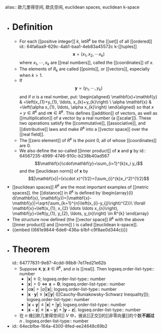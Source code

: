 alias:: 欧几里得空间, 欧氏空间, euclidean spaces, euclidean k-space

- # Definition
	- For each [[positive integer]] $k$, let$R^k$ be the [[set]] of all [[ordered]]
	  id:: 64fa6aa9-629c-4ab1-baa1-4eb83a45572c
	  k-[[tuples]]
	  $$\mathbf{x} = (x_1, x_2,\cdots x_k)$$
	  where $x_1 , \cdots, x_k$ are [[real numbers]], called the [[coordinates]] of $x$.
	- The elements of $R_k$ are called [[points]], or [[vectors]], especially when $k > 1$.
	- If $$\mathbf{y} = (y_1,\cdots, y_k)$$ and if $\alpha$ is a real number, put:
	  \begin{aligned}
	  \mathbf{x}+\mathbf{y} & =\left(x_{1}+y_{1}, \ldots, x_{k}+y_{k}\right) \\
	  \alpha \mathbf{x} & =\left(\alpha x_{1}, \ldots, \alpha x_{k}\right)
	  \end{aligned}
	  so that $x + y\in R^k$ and $\alpha\mathbf{x}\in R^k$. This defines [[addition]] of vectors, as well as [[multiplication]] of a vector by a real number (a [[scalar]]). These two operations satisfy the [[commutative]], [[associative]], and [[distributive]] laws and make $R^k$ into a [[vector space]] over the [[real field]].
	- The [[zero element]] of $R^k$ is the point $0$, all of whose [[coordinates]] are $0$.
	- We also define the so-called [[inner product]] of $\mathbf{x}$ and $\mathbf{y}$ by
	  id:: 64567235-4999-4746-910c-b238b40ad567
	  $$\mathbf{x}\cdot\mathbf{y}=\sum_{i=1}^{k}x_i y_i$$
	  and the [[euclidean norm]] of $\mathbf{x}$ by 
	  $$|\mathbf{x}|=(x\cdot x)^{1/2}=(\sum_{i}^{k}x_i^2)^{1/2}$$
- [[euclidean spaces]] $R^k$ are the most important examples of [[metric spaces]].
  the [[distance]] in $R^k$ is defined by
  \begin{array}{l}
  d(\mathbf{x}, \mathbf{y})=|\mathbf{x}-\mathbf{y}|=\sqrt{\sum_{k=1}^{n}\left(x_{i}-y_{j}\right)^{2}}\\
  \forall \mathbf{x}=\left(x_{1}, x_{2} \ldots \ldots x_{n}\right), \mathbf{y}=\left(y_{1}, y_{2}, \ldots, y_{n}\right) \in R^{k}
  \end{array}
- The structure now defined (the [[vector space]] $R^k$ with the above [[inner product]] and [[norm]] ) is called [[euclidean k-space]].
- {{embed ((661e9844-6de6-436a-b1bf-c9f8ae0d344c))}}
- # Theorem
  id:: 64777831-9e87-4cdd-98b8-7e17ed21e62b
	- Suppose $\mathbf{x},\mathbf{y},\mathbf{z}\in R^k$, and $\alpha$ is [[real]]. Then
	  logseq.order-list-type:: number
		- $|\mathbf{x}| \ge 0$;
		  logseq.order-list-type:: number
		- $|\mathbf{x}| = 0\Longleftrightarrow \mathbf{x} = \mathbf{0}$;
		  logseq.order-list-type:: number
		- $|\alpha\mathbf{x}| = |\alpha||\mathbf{x}|$;
		  logseq.order-list-type:: number
		- $|\mathbf{x}\cdot\mathbf{y}|\le |\mathbf{x}| |\mathbf{y}|$ ([[Cauchy-Buniakowsky-Schwarz Inequality]]);
		  logseq.order-list-type:: number
		- $|\mathbf{x}+\mathbf{y}|\le |\mathbf{x}| + |\mathbf{y}|$;
		  logseq.order-list-type:: number
		- $|\mathbf{x}-\mathbf{z}|\le |\mathbf{x}-\mathbf{y}| + |\mathbf{y}-\mathbf{z}|$.
		  logseq.order-list-type:: number
	- 在 *n* 维[[欧几里得空间]] $V$ 中，彼此[[正交]]的[[非零向量]]的个数**不超过** $n$ .
	  logseq.order-list-type:: number
- id:: 64ecbfbe-164a-4300-8fed-ee24648c69b2
